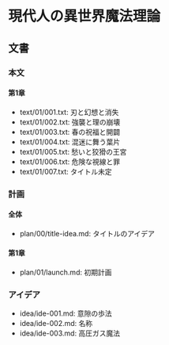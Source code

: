 # 現代人の異世界魔法理論
## 文書
### 本文
#### 第1章
- text/01/001.txt: 刃と幻想と消失
- text/01/002.txt: 強襲と理の崩壊
- text/01/003.txt: 春の祝福と開闢
- text/01/004.txt: 混迷に舞う葉片
- text/01/005.txt: 愁いと狡猾の王宮
- text/01/006.txt: 危険な視線と罪
- text/01/007.txt: タイトル未定


### 計画
#### 全体
- plan/00/title-idea.md: タイトルのアイデア


#### 第1章
- plan/01/launch.md: 初期計画


### アイデア
- idea/ide-001.md: 意隙の歩法
- idea/ide-002.md: 名称
- idea/ide-003.md: 高圧ガス魔法
